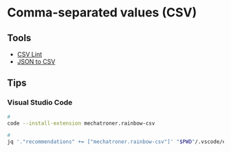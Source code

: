 # Comma-separated values (CSV)

<!--
https://flatfile.com
-->

## Tools

- [CSV Lint](https://csvlint.com/online-validator)
- [JSON to CSV](https://json.diffbot.com)

## Tips

### Visual Studio Code

```sh
#
code --install-extension mechatroner.rainbow-csv

#
jq '."recommendations" += ["mechatroner.rainbow-csv"]' "$PWD"/.vscode/extensions.json | sponge "$PWD"/.vscode/extensions.json
```
